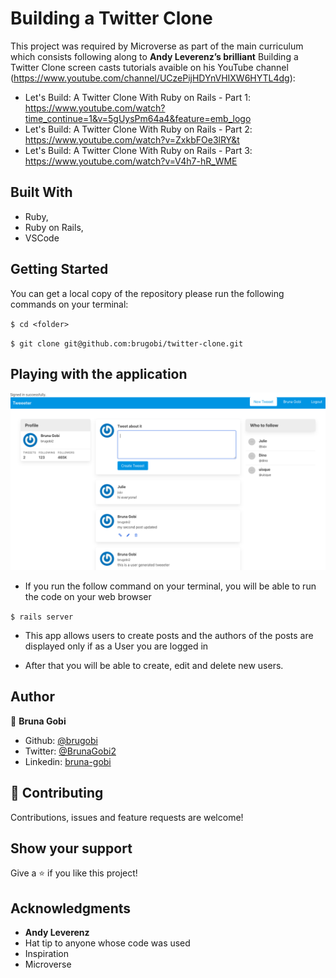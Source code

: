 # Building a Twitter Clone
 
 This project was required by Microverse as part of the main curriculum which consists following along to **Andy Leverenz’s brilliant** Building a Twitter Clone screen casts tutorials avaible on his YouTube channel (https://www.youtube.com/channel/UCzePijHDYnVHIXW6HYTL4dg):

 - Let's Build: A Twitter Clone With Ruby on Rails - Part 1: https://www.youtube.com/watch?time_continue=1&v=5gUysPm64a4&feature=emb_logo
 - Let's Build: A Twitter Clone With Ruby on Rails - Part 2: https://www.youtube.com/watch?v=ZxkbFOe3lRY&t
 - Let's Build: A Twitter Clone With Ruby on Rails - Part 3: https://www.youtube.com/watch?v=V4h7-hR_WME

## Built With

- Ruby,
- Ruby on Rails,
- VSCode

## Getting Started

You can get a local copy of the repository please run the following commands on your terminal:

``$ cd <folder>                                        ``

``$ git clone git@github.com:brugobi/twitter-clone.git ``

## Playing with the application

![screenshot](./app/assets/images/tweeet_page.png)

- If you run the follow command on your terminal, you will be able to run the code on your web browser

``$ rails server           ``

- This app allows users to create posts and the authors of the posts are displayed only if as a User you are logged in

- After that you will be able to create, edit and delete new users.


## Author

👤 **Bruna Gobi**

- Github: [@brugobi](https://github.com/brugobi)
- Twitter: [@BrunaGobi2](https://twitter.com/BrunaGobi2)
- Linkedin: [bruna-gobi](https://www.linkedin.com/in/bruna-gobi/)

## 🤝 Contributing

Contributions, issues and feature requests are welcome!

## Show your support

Give a ⭐️ if you like this project!

## Acknowledgments

- **Andy Leverenz**
- Hat tip to anyone whose code was used
- Inspiration
- Microverse
